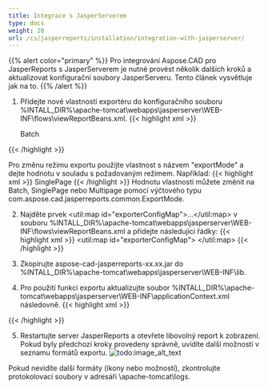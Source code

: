 ```yaml
---
title: Integrace s JasperServerem
type: docs
weight: 20
url: /cs/jasperreports/installation/integration-with-jasperserver/
---
```

{{% alert color="primary" %}}
Pro integrování Aspose.CAD pro JasperReports s JasperServerem je nutné provést několik dalších kroků a aktualizovat konfigurační soubory JasperServeru. Tento článek vysvětluje jak na to.
{{% /alert %}}
1. Přidejte nové vlastnosti exportéru do konfiguračního souboru %INTALL_DIR%\apache-tomcat\webapps\jasperserver\WEB-INF\flows\viewReportBeans.xml.
{{< highlight xml >}}
    <!--JPG-->
    <bean id="reportASJpegExporter" class="com.aspose.cad.jasperreports.jpg.ASReportJpegExporter"
          parent="baseReportExporter">
        <property name="exportParameters" ref="jpgExportParameters"/>
        <property name="exportMode">
            <value type="com.aspose.cad.jasperreports.common.ExportMode">Batch</value>
        </property>
    </bean>

    <!-- zbylý kód vynechán pro zjednodušení -->

    <bean id="wmfASExporterParameters" class="com.jaspersoft.jasperserver.war.action.ExporterConfigurationBean">
        <property name="descriptionKey" value="WMF - Export obrázku z Aspose.CAD"/>
        <property name="parameterDialogName" value="wmfExportParams"/>
        <property name="exportParameters" ref="wmfExportParameters"/>
        <property name="currentExporter" ref="reportASWmfExporter"/>
    </bean>
{{< /highlight >}}

Pro změnu režimu exportu použijte vlastnost s názvem "exportMode" a dejte hodnotu v souladu s požadovaným režimem.
Například:
{{< highlight xml >}}
    <property name="exportMode">
        <value type="com.aspose.cad.jasperreports.common.ExportMode">SinglePage</value>
    </property>
{{< /highlight >}}
Hodnotu vlastnosti můžete změnit na Batch, SinglePage nebo Multipage pomocí výčtového typu com.aspose.cad.jasperreports.common.ExportMode.

2. Najděte prvek <util:map id="exporterConfigMap">...</util:map> v souboru %INTALL_DIR%\\apache-tomcat\webapps\jasperserver\WEB-INF\flows\viewReportBeans.xml a přidejte následující řádky:
{{< highlight xml >}}
    <util:map id="exporterConfigMap">
        <!-- komentáře odstraněny pro zjednodušení -->
        <entry key="as_jpg" value-ref="jpgASExporterParameters"/>
        <!-- zbylé položky exportérů vynechány pro zjednodušení -->
    </util:map>
{{< /highlight >}}

3. Zkopírujte aspose-cad-jasperreports-xx.xx.jar do %INTALL_DIR%\apache-tomcat\webapps\jasperserver\WEB-INF\lib.
4. Pro použití funkcí exportu aktualizujte soubor %INTALL_DIR%\apache-tomcat\webapps\jasperserver\WEB-INF\applicationContext.xml následovně.
{{< highlight xml >}}
    <bean id="jpgExportParameters" class="com.aspose.cad.jasperreports.jpg.ASJpegExportParametersBean">
        <!-- Komentáře vynechány pro zjednodušení -->
    </bean>

    <!-- zbylé položky exportérů vynechány pro zjednodušení -->
{{< /highlight >}}

5. Restartujte server JasperReports a otevřete libovolný report k zobrazení. Pokud byly předchozí kroky provedeny správně, uvidíte další možnosti v seznamu formátů exportu.
![todo:image_alt_text](/_assets/jasper/ExportReportView.png)

Pokud nevidíte další formáty (ikony nebo možnosti), zkontrolujte protokolovací soubory v adresáři \apache-tomcat\logs.